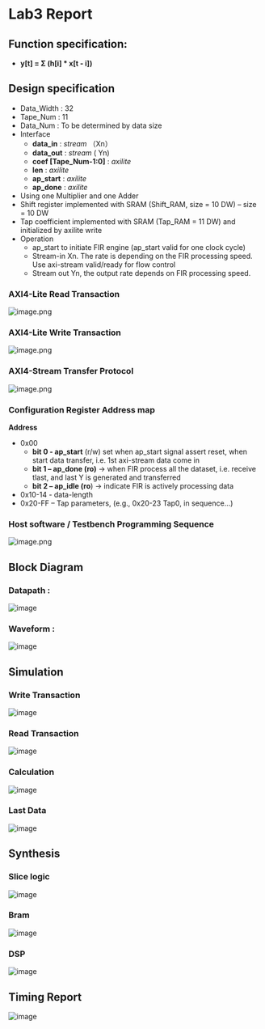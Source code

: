 # Lab3 Report

## Function specification:
* **y[t] = Σ (h[i] * x[t - i])**

## Design specification
* Data_Width : 32
* Tape_Num : 11
* Data_Num : To be determined by data size
* Interface
    * **data_in** : *stream* （Xn）
    * **data_out** : *stream* ( Yn)
    * **coef [Tape_Num-1:0]** : *axilite*
    * **len** : *axilite*
    * **ap_start** : *axilite*
    * **ap_done** : *axilite*
* Using one Multiplier and one Adder
* Shift register implemented with SRAM (Shift_RAM, size = 10 DW) – size = 10 DW
* Tap coefficient implemented with SRAM (Tap_RAM = 11 DW) and initialized by axilite write
* Operation
    * ap_start to initiate FIR engine (ap_start valid for one clock cycle)
    * Stream-in Xn. The rate is depending on the FIR processing speed. Use axi-stream valid/ready for flow control
    * Stream out Yn, the output rate depends on FIR processing speed.

### AXI4-Lite Read Transaction
![image.png](https://hackmd.io/_uploads/H1K-lEM7T.png)

### AXI4-Lite Write Transaction
![image.png](https://hackmd.io/_uploads/SyTzxNGQ6.png)

### AXI4-Stream Transfer Protocol
![image.png](https://hackmd.io/_uploads/SkzEgEG7a.png)

### Configuration Register Address map
**Address**
* 0x00 
    * **bit 0 - ap_start** (r/w)
    set when ap_start signal assert reset, when start data transfer, i.e. 1st axi-stream data come in
    * **bit 1 – ap_done (ro)** -> 
    when FIR process all the dataset, i.e. receive tlast, and last Y is generated and transferred
    * **bit 2 – ap_idle (ro**) -> 
    indicate FIR is actively processing data
* 0x10-14 - data-length
* 0x20-FF – Tap parameters, (e.g., 0x20-23 Tap0, in sequence...)

### Host software / Testbench Programming Sequence
![image.png](https://hackmd.io/_uploads/S1U0ZNzXa.png)

## Block Diagram
### Datapath :
![image](https://hackmd.io/_uploads/HkQDyMTX6.png)

### Waveform :
![image](https://hackmd.io/_uploads/r1hKkfpQT.png)

## Simulation
### Write Transaction
![image](https://hackmd.io/_uploads/Sk-UmGTQ6.png)

### Read Transaction
![image](https://hackmd.io/_uploads/SybPXGpXa.png)

### Calculation
![image](https://hackmd.io/_uploads/S194VM6Xp.png)

### Last Data
![image](https://hackmd.io/_uploads/Sy0ZBG67T.png)

## Synthesis
### Slice logic
![image](https://hackmd.io/_uploads/S1fU8z6mT.png)

### Bram
![image](https://hackmd.io/_uploads/SysaLfama.png)

### DSP
![image](https://hackmd.io/_uploads/ry5JwGTQT.png)

## Timing Report
![image](https://hackmd.io/_uploads/r1kk8f67p.png)
